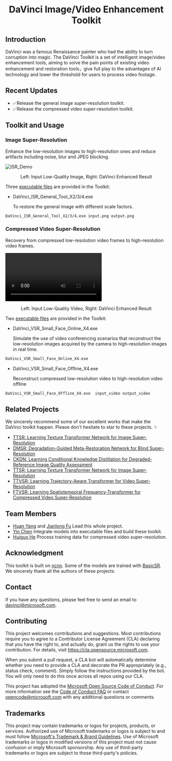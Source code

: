 <h1 align="center" >DaVinci Image/Video Enhancement Toolkit</h1>

## Introduction
DaVinci was a famous Renaissance painter who had the ability to turn corruption into magic. The DaVinci Toolkit is a set of intelligent image/video enhancement tools, aiming to solve the pain points of existing video enhancement and restoration tools，give full play to the advantages of AI technology and lower the threshold for users to process video footage.

## Recent Updates
- ✅Release the general image super-resolution toolkit.
- ✅Release the compressed video super-resolution toolkit.
  
## Toolkit and Usage

### Image Super-Resolution
Enhance the low-resolution images to high-resolution ones and reduce artifacts including noise, blur and JPEG blocking.

![ISR_Demo](figs/ISR_Demo.png)
<p align="center">Left: Input Low-Quality Image, Right: DaVinci Enhanced Result</p>

Three [executable files](https://azsjae.blob.core.windows.net/davinci/release/DaVinci_ISR_General_20220622.zip) are provided in the Toolkit:
- DaVinci_ISR_General_Tool_X2/3/4.exe

  To restore the general image with different scale factors.

```cmd
DaVinci_ISR_General_Tool_X2/3/4.exe input.png output.png
```

### Compressed Video Super-Resolution
Recovery from compressed low-resolution video frames to high-resolution video frames.


<video><source src="[movie.mp4](https://user-images.githubusercontent.com/53380424/180170775-797e22f6-0ff9-4002-b723-7c116a84d898.mp4)" type="video/mp4"></video>
<p align="center">Left: Input Low-Quality Video, Right: DaVinci Enhanced Result</p>

Two [executable files](https://azsjae.blob.core.windows.net/davinci/release/DaVinci_VSR_Small_Face_20220622.zip) are provided  in the Toolkit:
- DaVinci_VSR_Small_Face_Online_X4.exe
  
  Simulate the use of video conferencing scenarios that reconstruct the low-resolution images acquired by the camera to high-resolution images in real time.
  
```cmd
DaVinci_VSR_Small_Face_Online_X4.exe
```

- DaVinci_VSR_Small_Face_Offline_X4.exe

  Reconstruct compressed low-resolution video to high-resolution video offline

```cmd
DaVinci_VSR_Small_Face_Offline_X4.exe  input_video output_video
```

## Related Projects
We sincerely recommend some of our excellent works that make the DaVinci toolkit happen. Please don't hesitate to star to these projects. :sparkles:  
* [TTSR: Learning Texture Transformer Network for Image Super-Resolution](https://github.com/researchmm/TTSR)
* [DMSR: Degradation-Guided Meta-Restoration Network for Blind Super-Resolution](https://arxiv.org/abs/2207.00943v1)
* [CKDN: Learning Conditional Knowledge Distillation for Degraded-Reference Image Quality Assessment](https://github.com/researchmm/CKDN)
* [TTSR: Learning Texture Transformer Network for Image Super-Resolution](https://github.com/researchmm/TTSR)
* [TTVSR: Learning Trajectory-Aware Transformer for Video Super-Resolution](https://github.com/researchmm/TTVSR)
* [FTVSR: Learning Spatiotemporal Frequency-Transformer for Compressed Video Super-Resolution](https://github.com/researchmm/FTVSR)

## Team Members
- [Huan Yang](https://github.com/hyang0511) and [Jianlong Fu](https://github.com/Jianlong-Fu)
  Lead this whole project. 
- [Yin Chen](https://github.com/cyinen)
  Integrate models into executable files and build these toolkit.
- [Huiguo He](https://github.com/hehuiguo)
  Process training data for compressed video super-resolution.

## Acknowledgment
This toolkit is built on [ncnn](https://github.com/Tencent/ncnn). Some of the models are trained with [BasicSR](https://github.com/XPixelGroup/BasicSR). We sincerely thank all the authors of these projects.

## Contact
If you have any questions, please feel free to send an email to davinci@microsoft.com.

## Contributing
This project welcomes contributions and suggestions.  Most contributions require you to agree to a
Contributor License Agreement (CLA) declaring that you have the right to, and actually do, grant us
the rights to use your contribution. For details, visit https://cla.opensource.microsoft.com.

When you submit a pull request, a CLA bot will automatically determine whether you need to provide
a CLA and decorate the PR appropriately (e.g., status check, comment). Simply follow the instructions
provided by the bot. You will only need to do this once across all repos using our CLA.

This project has adopted the [Microsoft Open Source Code of Conduct](https://opensource.microsoft.com/codeofconduct/).
For more information see the [Code of Conduct FAQ](https://opensource.microsoft.com/codeofconduct/faq/) or
contact [opencode@microsoft.com](mailto:opencode@microsoft.com) with any additional questions or comments.

## Trademarks
This project may contain trademarks or logos for projects, products, or services. Authorized use of Microsoft 
trademarks or logos is subject to and must follow 
[Microsoft's Trademark & Brand Guidelines](https://www.microsoft.com/en-us/legal/intellectualproperty/trademarks/usage/general).
Use of Microsoft trademarks or logos in modified versions of this project must not cause confusion or imply Microsoft sponsorship.
Any use of third-party trademarks or logos are subject to those third-party's policies.
